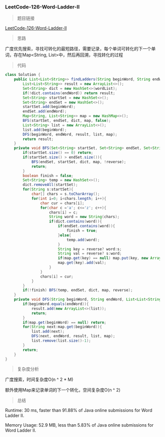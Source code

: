 ### LeetCode-126-Word-Ladder-II

> 题目链接

[LeetCode-126-Word-Ladder-II](https://leetcode.com/problems/word-ladder-ii/)

> 思路

广度优先搜索，寻找可转化的最短路径，需要记录，每个单词可转化的下一个单词，存在Map<String, List<String>>中，然后再回溯，寻找转化的过程

> 代码

```java
class Solution {
    public List<List<String>> findLadders(String beginWord, String endWord, List<String> wordList) {
        List<List<String>> result = new ArrayList<>();
        Set<String> dict = new HashSet<>(wordList);
        if(!dict.contains(endWord)) return result;
        Set<String> startSet = new HashSet<>();
        Set<String> endSet = new HashSet<>();
        startSet.add(beginWord);
        endSet.add(endWord);
        Map<String, List<String>> map = new HashMap<>();
        BFS(startSet, endSet, dict, map, false);  
        List<String> list = new ArrayList<>();
        list.add(beginWord);
        DFS(beginWord, endWord, result, list, map);
        return result;
    }
    private void BFS(Set<String> startSet, Set<String> endSet, Set<String> dict, Map<String, List<String>> map, boolean reverse){
        if(startSet.size() == 0) return;
        if(startSet.size() > endSet.size()){
            BFS(endSet, startSet, dict, map, !reverse);
            return;
        }
        boolean finish = false;
        Set<String> temp = new HashSet<>();
        dict.removeAll(startSet);  
        for(String s:startSet){
            char[] chars = s.toCharArray();
            for(int i=0; i<chars.length; i++){
                char cur = chars[i];
                for(char c ='a'; c<='z'; c++){
                    chars[i] = c;
                    String word = new String(chars);
                    if(dict.contains(word)){
                        if(endSet.contains(word)){
                            finish = true;
                        }else{
                            temp.add(word);
                        }
                        String key = reverse? word:s;
                        String val = reverse? s:word;
                        if(map.get(key) == null) map.put(key, new ArrayList<>());
                        map.get(key).add(val);
                    }
                }
                chars[i] = cur;
            }
        }
        if(!finish) BFS(temp, endSet, dict, map, reverse);
    }
    private void DFS(String beginWord, String endWord, List<List<String>> result, List<String> list, Map<String, List<String>> map){
        if(beginWord.equals(endWord)){
            result.add(new ArrayList<>(list));
            return;
        }
        if(map.get(beginWord) == null) return;
        for(String next:map.get(beginWord)){
            list.add(next);
            DFS(next, endWord, result, list, map);
            list.remove(list.size()-1);
        }
        return;
    }
}
```

> 复杂度分析

广度搜索，时间复杂度O(n ^ 2 * M)

额外使用Map来记录单词的下一个转化，空间复杂度O(n ^ 2)

> 总结

Runtime: 30 ms, faster than 91.88% of Java online submissions for Word Ladder II.

Memory Usage: 52.9 MB, less than 5.83% of Java online submissions for Word Ladder II.
